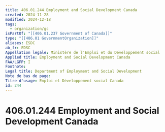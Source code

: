 ```yaml
---
title: 406.01.244 Employment and Social Development Canada
created: 2024-11-28
modified: 2024-12-18
tags:
  - organization/gc
isPartOf: "[[406.01.237 Government of Canada]]"
type: "[[406.01 GovernmentOrganization]]"
aliases: ESDC
ab_fr: EDSC
Appellation legale: Ministère de l'Emploi et du Développement social
Applied title: Employment and Social Development Canada
FAA/LGFP: I
Footnote: 
Legal title: Department of Employment and Social Development
Note de bas de page: 
Titre d'usage: Emploi et Développement social Canada
id: 244
---
```

# 406.01.244 Employment and Social Development Canada
